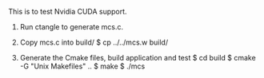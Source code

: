 This is to test Nvidia CUDA support.

1) Run ctangle to generate mcs.c.

2) Copy mcs.c into build/
$ cp ../../mcs.w build/

3) Generate the Cmake files, build application and test
$ cd build
$ cmake -G "Unix Makefiles" ..
$ make
$ ./mcs


